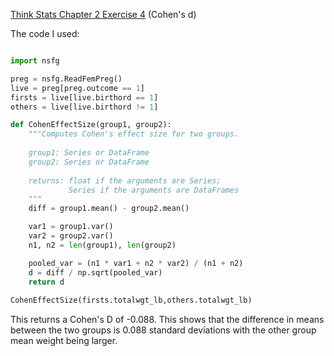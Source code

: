 [Think Stats Chapter 2 Exercise 4](http://greenteapress.com/thinkstats2/html/thinkstats2003.html#toc24) (Cohen's d)

The code I used:
```python

import nsfg

preg = nsfg.ReadFemPreg()
live = preg[preg.outcome == 1]
firsts = live[live.birthord == 1]
others = live[live.birthord != 1]

def CohenEffectSize(group1, group2):
    """Computes Cohen's effect size for two groups.
    
    group1: Series or DataFrame
    group2: Series or DataFrame
    
    returns: float if the arguments are Series;
             Series if the arguments are DataFrames
    """
    diff = group1.mean() - group2.mean()

    var1 = group1.var()
    var2 = group2.var()
    n1, n2 = len(group1), len(group2)

    pooled_var = (n1 * var1 + n2 * var2) / (n1 + n2)
    d = diff / np.sqrt(pooled_var)
    return d
    
CohenEffectSize(firsts.totalwgt_lb,others.totalwgt_lb)
```

This returns a Cohen's D of -0.088. 
This shows that the difference in means between the two groups is 0.088 standard deviations with the other group mean weight being larger.

